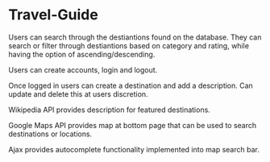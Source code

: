 # Travel-Guide

Users can search through the destiantions found on the database. They can search or filter through destiantions based on category and rating, while having the option of ascending/descending.

Users can create accounts, login and logout.

Once logged in users can create a destination and add a description. Can update and delete this at users discretion.

Wikipedia API provides description for featured destinations.

Google Maps API provides map at bottom page that can be used to search destinations or locations. 

Ajax provides autocomplete functionality implemented into map search bar.

